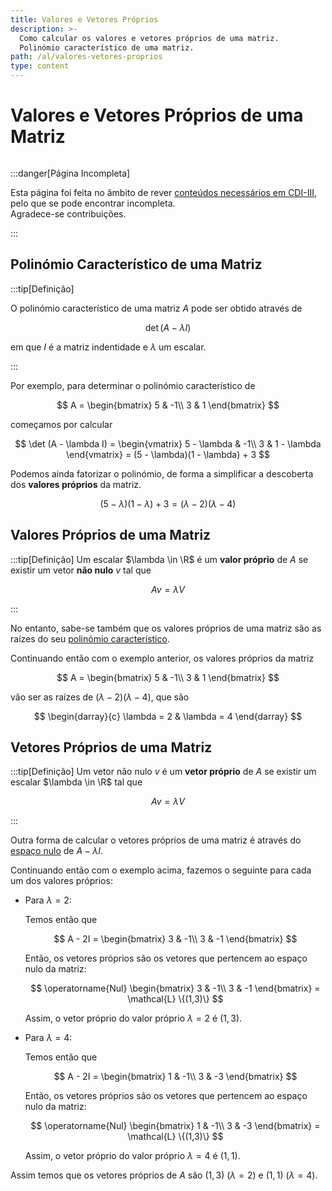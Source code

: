 ```yaml
---
title: Valores e Vetores Próprios
description: >-
  Como calcular os valores e vetores próprios de uma matriz.
  Polinómio característico de uma matriz.
path: /al/valores-vetores-proprios
type: content
---
```


# Valores e Vetores Próprios de uma Matriz

```toc

```

:::danger[Página Incompleta]

Esta página foi feita no âmbito de rever [conteúdos necessários em CDI-III](/cdi-iii/sistemas-eq-lineares-coef-constantes),
pelo que se pode encontrar incompleta.  
Agradece-se contribuições.

:::

## Polinómio Característico de uma Matriz

:::tip[Definição]

O polinómio característico de uma matriz $A$ pode ser obtido através de

$$
\det (A - \lambda I)
$$

em que $I$ é a matriz indentidade e $\lambda$ um escalar.

:::

Por exemplo, para determinar o polinómio característico de

$$
A = \begin{bmatrix}
5 & -1\\
3 & 1
\end{bmatrix}
$$

começamos por calcular

$$
\det (A - \lambda I) = \begin{vmatrix}
5 - \lambda & -1\\
3 & 1 - \lambda
\end{vmatrix} = (5 - \lambda)(1 - \lambda) + 3
$$

Podemos ainda fatorizar o polinómio, de forma a simplificar a descoberta dos **valores próprios** da matriz.

$$
(5 - \lambda)(1 - \lambda) + 3 = (\lambda-2)(\lambda-4)
$$

## Valores Próprios de uma Matriz

:::tip[Definição]
Um escalar $\lambda \in \R$ é um **valor próprio** de $A$ se existir um vetor **não nulo** $v$ tal que

$$
Av = \lambda V
$$

:::

No entanto, sabe-se também que os valores próprios de uma matriz são as raízes do seu [polinómio característico](#polinómio-característico-de-uma-matriz).

Continuando então com o exemplo anterior, os valores próprios da matriz

$$
A = \begin{bmatrix}
5 & -1\\
3 & 1
\end{bmatrix}
$$

vão ser as raízes de $(\lambda-2)(\lambda-4)$, que são

$$
\begin{darray}{c}
\lambda = 2 & \lambda = 4
\end{darray}
$$

## Vetores Próprios de uma Matriz

:::tip[Definição]
Um vetor não nulo $v$ é um **vetor próprio** de $A$ se existir um escalar $\lambda \in \R$ tal que

$$
Av = \lambda V
$$

:::

Outra forma de calcular o vetores próprios de uma matriz é através do [espaço nulo](/al/nucleo-caracteristica-matriz#espaço-nulo-de-uma-matriz) de $A - \lambda I$.

Continuando então com o exemplo acima, fazemos o seguinte para cada um dos valores próprios:

- Para $\lambda = 2$:

  Temos então que

  $$
  A - 2I = \begin{bmatrix}
  3 & -1\\
  3 & -1
  \end{bmatrix}
  $$

  Então, os vetores próprios são os vetores que pertencem ao espaço nulo da matriz:

  $$
  \operatorname{Nul} \begin{bmatrix}
  3 & -1\\
  3 & -1
  \end{bmatrix} = \mathcal{L} \{(1,3)\}
  $$

  Assim, o vetor próprio do valor próprio $\lambda = 2$ é $(1,3)$.

- Para $\lambda = 4$:

  Temos então que

  $$
  A - 2I = \begin{bmatrix}
  1 & -1\\
  3 & -3
  \end{bmatrix}
  $$

  Então, os vetores próprios são os vetores que pertencem ao espaço nulo da matriz:

  $$
  \operatorname{Nul} \begin{bmatrix}
  1 & -1\\
  3 & -3
  \end{bmatrix} = \mathcal{L} \{(1,3)\}
  $$

  Assim, o vetor próprio do valor próprio $\lambda = 4$ é $(1,1)$.

Assim temos que os vetores próprios de $A$ são $(1,3)$ ($\lambda = 2$) e $(1,1)$ ($\lambda = 4$).
